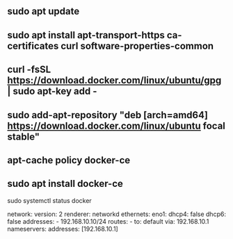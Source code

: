 sudo apt update
-------------
sudo apt install apt-transport-https ca-certificates curl software-properties-common
--------
curl -fsSL https://download.docker.com/linux/ubuntu/gpg | sudo apt-key add -
--------
sudo add-apt-repository "deb [arch=amd64] https://download.docker.com/linux/ubuntu focal stable"
---
apt-cache policy docker-ce
--------
sudo apt install docker-ce
--------
sudo systemctl status docker


network:
  version: 2
  renderer: networkd
  ethernets:
    eno1:
      dhcp4: false
      dhcp6: false
     addresses:
      - 192.168.10.10/24
     routes:
      - to: default
        via: 192.168.10.1
     nameservers:
       addresses: [192.168.10.1]
